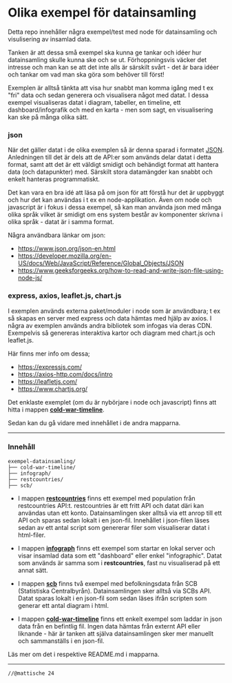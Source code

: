 # Olika exempel för datainsamling

Detta repo innehåller några exempel/test med node för datainsamling och visulisering av insamlad data.

Tanken är att dessa små exempel ska kunna ge tankar och idéer hur datainsamling skulle kunna ske och se ut. 
Förhoppningsvis väcker det intresse och man kan se att det inte alls är särskilt svårt - det är bara idéer och tankar om vad man ska göra som behöver till först!

Exemplen är alltså tänkta att visa hur snabbt man komma igång med t ex "fri" data och sedan generera och visualisera något med datat.
I dessa exempel visualiseras datat i diagram, tabeller, en timeline, ett dashboard/infografik och med en karta - men som sagt, en visualisering kan ske på många olika sätt.


### json
När det gäller datat i de olika exemplen så är denna sparad i formatet [JSON](https://www.json.org/json-en.html). Anledningen till det är dels att de API:er som används delar datat i detta format, samt att det är ett väldigt smidigt och behändigt format att hantera data (och datapunkter) med. Särskilt stora datamängder kan snabbt och enkelt hanteras programmatiskt.

Det kan vara en bra idé att läsa på om json för att förstå hur det är uppbyggt och hur det kan användas i t ex en node-applikation.
Även om node och javascript är i fokus i dessa exempel, så kan man använda json med många olika språk vilket är smidigt om ens system består av komponenter skrivna i olika språk - datat är i samma format.

Några användbara länkar om json:

- https://www.json.org/json-en.html
- https://developer.mozilla.org/en-US/docs/Web/JavaScript/Reference/Global_Objects/JSON
- https://www.geeksforgeeks.org/how-to-read-and-write-json-file-using-node-js/
  

### express, axios, leaflet.js, chart.js
I exemplen används externa paket/moduler i node som är användbara; t ex så skapas en server med express och data hämtas med hjälp av axios.
I några av exemplen används andra bibliotek som infogas via deras CDN. Exempelvis så genereras interaktiva kartor och diagram med chart.js och leaflet.js.

Här finns mer info om dessa;

- https://expressjs.com/
- https://axios-http.com/docs/intro
- https://leafletjs.com/
- https://www.chartjs.org/



Det enklaste exemplet (om du är nybörjare i node och javascript) finns att hitta i mappen **[cold-war-timeline](https://github.com/mattische/exempel-datainsamling/tree/main/cold-war-timeline)**. 

Sedan kan du gå vidare med innehållet i de andra mapparna.

---

### Innehåll

```
exempel-datainsamling/
├── cold-war-timeline/
├── infograph/
├── restcountries/
├── scb/ 
```

- I mappen **[restcountries](https://github.com/mattische/exempel-datainsamling/tree/main/restcountries)** finns ett exempel med population från restcountries API:t. restcountries är ett fritt API och datat däri kan användas utan ett konto. Datainsamlingen sker alltså via ett anrop till ett API och sparas sedan lokalt i en json-fil. Innehållet i json-filen läses sedan av ett antal script som genererar filer som visualiserar datat i html-filer.

- I mappen **[infograph](https://github.com/mattische/exempel-datainsamling/tree/main/infograph)** finns ett exempel som startar en lokal server och visar insamlad data som ett "dashboard" eller enkel "infographic". Datat som används är samma som i **restcountries**, fast nu visualiserad på ett annat sätt.

- I mappen **[scb](https://github.com/mattische/exempel-datainsamling/tree/main/scb)** finns två exempel med befolkningsdata från SCB (Statistiska Centralbyrån). Datainsamlingen sker alltså via SCBs API. Datat sparas lokalt i en json-fil som sedan läses ifrån scripten som generar ett antal diagram i html.

- I mappen **[cold-war-timeline](https://github.com/mattische/exempel-datainsamling/tree/main/cold-war-timeline)** finns ett enkelt exempel som laddar in json data från en befintlig fil.
Ingen data hämtas från externt API eller liknande - här är tanken att själva datainsamlingen sker mer manuellt och sammanställs i en json-fil.

Läs mer om det i respektive README.md i mapparna.

---





```
//@mattische 24
````
